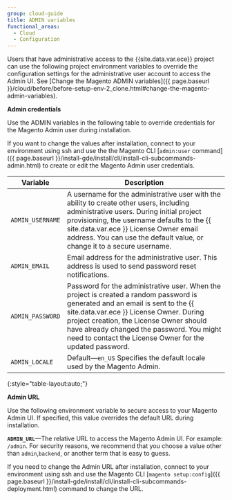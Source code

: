 ```yaml
---
group: cloud-guide
title: ADMIN variables
functional_areas:
  - Cloud
  - Configuration
---
```


Users that have administrative access to the {{site.data.var.ece}} project can use the
following project environment variables to override the configuration settings
for the administrative user account to access the Admin UI. See [Change the Magento ADMIN variables]({{ page.baseurl }}/cloud/before/before-setup-env-2_clone.html#change-the-magento-admin-variables).


**Admin credentials**

Use the ADMIN variables in the following table to override credentials for the Magento Admin user during installation. 

If you want to change the values after installation, connect to your environment using ssh and use the the Magento CLI [`admin:user` command]({{ page.baseurl }}/install-gde/install/cli/install-cli-subcommands-admin.html) to create or edit the Magento Admin user credentials.

| Variable        | Description                                                                                                                                                                                                                                                                           |
|-----------------|--------------------------------------------------------------------------------------------------------------------------------------------------------------------------------------------------------------------------------------------------------------------------------------------------------|
| `ADMIN_USERNAME`|A username for the administrative user with the ability to create other users, including administrative users. During initial project provisioning, the username defaults to the {{ site.data.var.ece }} License Owner email address. You can use the default value, or change it to a secure username.|
|`ADMIN_EMAIL`|Email address for the administrative user. This address is used to send password reset notifications.|
|`ADMIN_PASSWORD`|Password for the administrative user. When the project is created a random password is generated and an email is sent to the {{ site.data.var.ece }} License Owner. During project creation, the License Owner should have already changed the password. You might need to contact the License Owner for the updated password.|
| `ADMIN_LOCALE`    | Default—`en_US` Specifies the default locale used by the Magento Admin.
{:style="table-layout:auto;"}


**Admin URL**

Use the following environment variable to secure access to your Magento Admin UI. If specified, this value overrides the default URL during installation.

**`ADMIN_URL`**—The relative URL to access the Magento Admin UI. For example: `/admin`. For security reasons, we recommend that you choose a value other than `admin`,`backend`, or another term that is easy to guess.

If you need to change the Admin URL after installation, connect to your environment using ssh and use the Magento CLI [`magento setup:config`]({{ page.baseurl }}/install-gde/install/cli/install-cli-subcommands-deployment.html) command to change the URL. 

